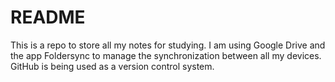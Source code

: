 # README

This is a repo to store all my notes for studying. I am using Google Drive and the app Foldersync to manage the synchronization between all my devices. GitHub is being used as a version control system.
